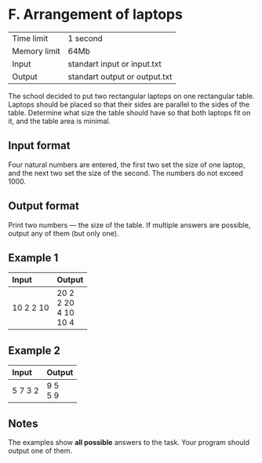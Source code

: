 # F. Arrangement of laptops

<table>
  <tr>
      <td>Time limit</td>
      <td>1 second</td>
  </tr>
  <tr>
      <td>Memory limit</td>
      <td>64Mb</td>
  </tr>
  <tr>
      <td>Input</td>
      <td>standart input or input.txt</td>
  </tr>
  <tr>
      <td>Output</td>
      <td>standart output or output.txt</td>
  </tr>
</table>

The school decided to put two rectangular laptops on one rectangular table. Laptops should be placed so that their sides are parallel to the sides of the table. 
Determine what size the table should have so that both laptops fit on it, and the table area is minimal.

## Input format
Four natural numbers are entered, the first two set the size of one laptop, and the next two set the size of the second. The numbers do not exceed 1000.

## Output format
Print two numbers — the size of the table. If multiple answers are possible, output any of them (but only one).

## Example 1
<table>
  <thead>
    <tr>
      <th align= "left">Input</th>
      <th align= "left">Output</th>
    </tr>
  </thead>
  <tbody>
    <tr>
      <td>
        10 2 2 10
      </td>
      <td>
        20 2</br>
        2 20</br>
        4 10</br>
        10 4
      </td>
    </tr>
  </tbody>
</table>

## Example 2
<table>
  <thead>
    <tr>
      <th align= "left">Input</th>
      <th align= "left">Output</th>
    </tr>
  </thead>
  <tbody>
    <tr>
      <td>
        5 7 3 2
      </td>
      <td>
        9 5</br>
        5 9
      </td>
    </tr>
  </tbody>
</table>

## Notes
The examples show **all possible** answers to the task. Your program should output one of them.